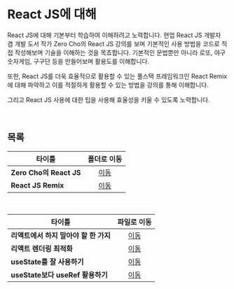 # React JS에 대해
React JS에 대해 기본부터 학습하여 이해하려고 노력합니다. 현업 React JS 개발자 겸 개발 도서 작가 Zero Cho의 React JS 강의를 보며 기본적인 사용 방법을 코드로 직접 작성해보며 기술을 이해하는 것을 목쵸합니다. 기본적인 문법뿐만 아니라 로또, 야구숫자게임, 구구단 등을 만들어보며 활용도를 이해합니다.   

또한, React JS를 더욱 효율적으로 활용할 수 있는 풀스택 프레임워크인 React Remix에 대해 파악하고 이를 적절하게 활용할 수 있는 방법을 강의를 통해 이해합니다.   

그리고 React JS 사용에 대한 팁을 사용해 효율성을 키울 수 있도록 노력합니다.   

<br/>

## 목록
|타이틀|폴더로 이동|
|---|:---:|
|**Zero Cho의 React JS**|[이동](https://github.com/Hschan2/LearnJavascript/tree/main/React/ReactLecture)|
|**React JS Remix**|[이동](https://github.com/Hschan2/LearnJavascript/tree/main/React/React-Remix)|


<br/>

|타이틀|파일로 이동|
|---|:---:|
|**리액트에서 하지 말아야 할 한 가지**|[이동](https://github.com/Hschan2/LearnJavascript/blob/main/React/%EB%A6%AC%EC%95%A1%ED%8A%B8%EC%97%90%EC%84%9C%20%ED%95%98%EC%A7%80%20%EB%A7%90%EC%95%84%EC%95%BC%20%ED%95%A0%20%EA%B2%83.md)|
|**리액트 렌더링 최적화**|[이동](https://github.com/Hschan2/LearnJavascript/blob/main/React/%EB%A6%AC%EC%95%A1%ED%8A%B8%20%EB%A0%8C%EB%8D%94%EB%A7%81%20%EC%B5%9C%EC%A0%81%ED%99%94.js)|
|**useState를 잘 사용하기**|[이동](https://github.com/Hschan2/LearnJavascript/blob/main/React/howToMakeReactState.js)|
|**useState보다 useRef 활용하기**|[이동](https://github.com/Hschan2/LearnJavascript/blob/main/React/noStateYesRef.js)|